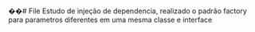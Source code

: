 ��#   F i l e 
 
 Estudo de injeção de dependencia, realizado o padrão factory para parametros diferentes em uma mesma classe e interface 
